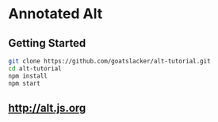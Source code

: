 # Annotated Alt

## Getting Started

```bash
git clone https://github.com/goatslacker/alt-tutorial.git
cd alt-tutorial
npm install
npm start
```
## http://alt.js.org
